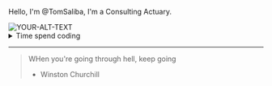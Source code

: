 Hello, I'm @TomSaliba, I'm a Consulting Actuary.

<picture>
 <source media="(prefers-color-scheme: dark)" srcset=https://cdn.website-editor.net/a79103d4e5e4472bb0c6a5bbaec62ce9/dms3rep/multi/Color+logo+with+background.svg>
 <source media="(prefers-color-scheme: light)" srcset=https://cdn.website-editor.net/a79103d4e5e4472bb0c6a5bbaec62ce9/dms3rep/multi/Color+logo+with+background.svg>
 <img alt="YOUR-ALT-TEXT" src="YOUR-DEFAULT-IMAGE">
</picture>

<details>
 <summary> Time spend coding </summary>
In terms of time spent coding, here's an overview

| Rank | THING-TO-RANK |
|-----:|---------------|
|SAS   |  8 years      |
|     R|  5 years      |
|   SQL|  10 years     |

</details>

---
> WHen you're going through hell, keep going
> - Winston Churchill

